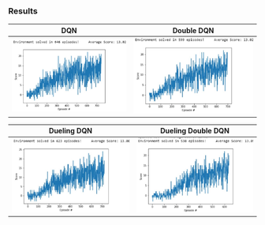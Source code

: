 ### Results

| DQN | Double DQN |
:-------------------------:|:-------------------------:|
![DQN](https://github.com/AJS1NGH/Udacity-Deep-Reinforcement-Learning/blob/master/Project1/images/DQN.jpg) |  ![Double DQN](https://github.com/AJS1NGH/Udacity-Deep-Reinforcement-Learning/blob/master/Project1/images/Double_DQN.jpg) |

| Dueling DQN | Dueling Double DQN |
:-------------------------:|:-------------------------:|
![Dueling DQN](https://github.com/AJS1NGH/Udacity-Deep-Reinforcement-Learning/blob/master/Project1/images/Dueling_DQN.jpg) |  ![Dueling Double DQN](https://github.com/AJS1NGH/Udacity-Deep-Reinforcement-Learning/blob/master/Project1/images/Dueling_Double_DQN.jpg) |

